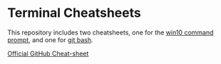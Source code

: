 # Terminal Cheatsheets

This repository includes two cheatsheets, one for the [win10 command prompt](https://github.com/Zenithatic/Terminal-Cheatsheets/blob/main/cmd.md), and one for [git bash](https://github.com/Zenithatic/Terminal-Cheatsheets/blob/main/cmd.md).

[Official GitHub Cheat-sheet](https://education.github.com/git-cheat-sheet-education.pdf)
